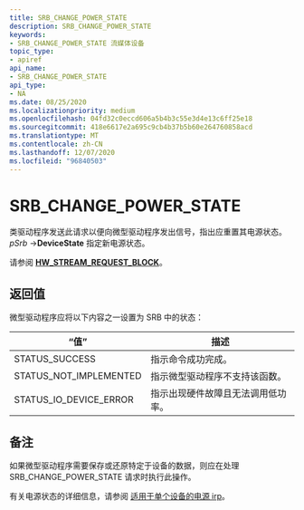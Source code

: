 ```yaml
---
title: SRB_CHANGE_POWER_STATE
description: SRB_CHANGE_POWER_STATE
keywords:
- SRB_CHANGE_POWER_STATE 流媒体设备
topic_type:
- apiref
api_name:
- SRB_CHANGE_POWER_STATE
api_type:
- NA
ms.date: 08/25/2020
ms.localizationpriority: medium
ms.openlocfilehash: 04fd32c0eccd606a5b4b3c55e3d4e13c6ff25e18
ms.sourcegitcommit: 418e6617e2a695c9cb4b37b5b60e264760858acd
ms.translationtype: MT
ms.contentlocale: zh-CN
ms.lasthandoff: 12/07/2020
ms.locfileid: "96840503"
---
```

# <a name="srb_change_power_state"></a>SRB_CHANGE_POWER_STATE

类驱动程序发送此请求以便向微型驱动程序发出信号，指出应重置其电源状态。 *pSrb* ->**DeviceState** 指定新电源状态。

请参阅 [**HW_STREAM_REQUEST_BLOCK**](/windows-hardware/drivers/ddi/strmini/ns-strmini-_hw_stream_request_block)。

## <a name="return-value"></a>返回值

微型驱动程序应将以下内容之一设置为 SRB 中的状态：

| “值” | 描述 |
|--|--|
| STATUS_SUCCESS | 指示命令成功完成。 |
| STATUS_NOT_IMPLEMENTED | 指示微型驱动程序不支持该函数。 |
| STATUS_IO_DEVICE_ERROR | 指示出现硬件故障且无法调用低功率。 |

## <a name="remarks"></a>备注

如果微型驱动程序需要保存或还原特定于设备的数据，则应在处理 SRB_CHANGE_POWER_STATE 请求时执行此操作。

有关电源状态的详细信息，请参阅 [适用于单个设备的电源 irp](../kernel/power-irps-for-individual-devices.md)。
